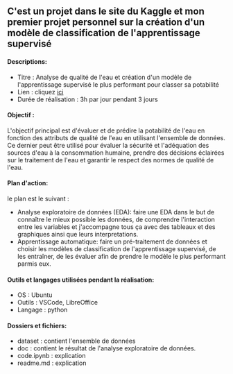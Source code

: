 ## C'est un projet dans le site du Kaggle et mon premier projet personnel sur la création d'un modèle de classification de l'apprentissage supervisé

#### Descriptions:

-   Titre : Analyse de qualité de l'eau et création d'un modèle de l'apprentissage supervisé le plus performant pour classer sa potabilité
-   Lien : cliquez [ici](https://www.kaggle.com/datasets/uom190346a/water-quality-and-potability)
-   Durée de réalisation : 3h par jour pendant 3 jours

#### Objectif :

L'objectif principal est d'évaluer et de prédire la potabilité de l'eau en fonction des attributs de qualité de l'eau en utilisant l'ensemble de données. Ce dernier peut être utilisé pour évaluer la sécurité et l'adéquation des sources d'eau à la consommation humaine, prendre des décisions éclairées sur le traitement de l'eau et garantir le respect des normes de qualité de l'eau.

#### Plan d'action:

le plan est le suivant :

-   Analyse exploratoire de données (EDA): faire une EDA dans le but de connaître le mieux possible les données, de comprendre l'interaction entre les variables et j'accompagne tous ça avec des tableaux et des graphiques ainsi que leurs interpretations.
-   Apprentissage automatique: faire un pré-traitement de données et choisir les modèles de classification de l'apprentissage supervisé, de les entraîner, de les évaluer afin de prendre le modèle le plus performant parmis eux.

#### Outils et langages utilisées pendant la réalisation:

-   OS : Ubuntu
-   Outils : VSCode, LibreOffice
-   Langage : python

#### Dossiers et fichiers:

-   dataset : contient l'ensemble de données
-   doc : contient le résultat de l'analyse exploratoire de données.
-   code.ipynb : explication
-   readme.md : explication
